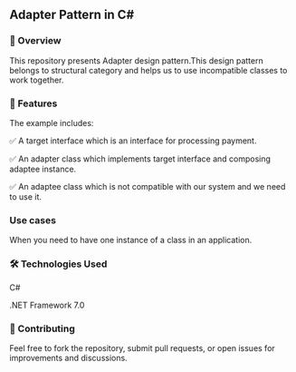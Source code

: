 ## Adapter Pattern in C#
 
### 📌 Overview
This repository presents Adapter design pattern.This design pattern belongs to structural category and helps us to use incompatible classes to work together. 

### 🎯 Features
 
The example includes:

✅ A target interface which is an interface for processing payment.

✅ An adapter class which implements target interface and composing adaptee instance.

✅ An adaptee class which is not compatible with our system and we need to use it.

### Use cases
 
When you need to have one instance of a class in an application.

### 🛠️ Technologies Used
 
C#
 
.NET Framework 7.0

### 🤝 Contributing
 
Feel free to fork the repository, submit pull requests, or open issues for improvements and discussions.

